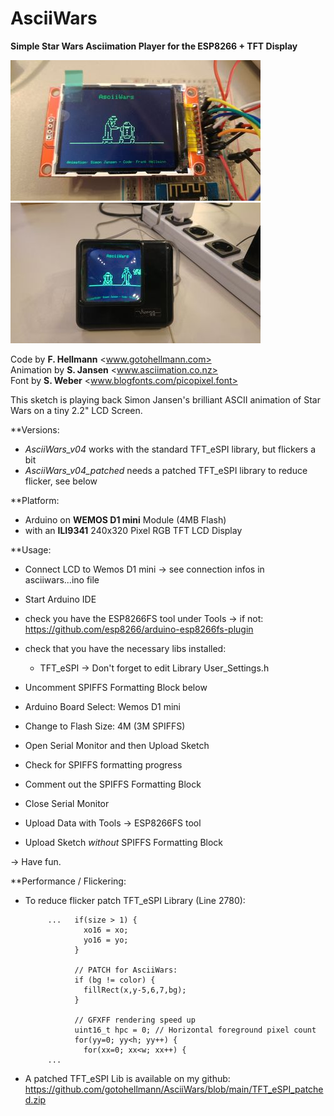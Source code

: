 # AsciiWars
**Simple Star Wars Asciimation Player for the ESP8266 + TFT Display**

![Breadboard](https://github.com/gotohellmann/AsciiWars/blob/main/images/image1.jpg) ![Projector](https://github.com/gotohellmann/AsciiWars/blob/main/images/image2.jpg) 


Code by        **F. Hellmann**  <www.gotohellmann.com>  
Animation by   **S. Jansen**    <www.asciimation.co.nz>  
Font by        **S. Weber**     <www.blogfonts.com/picopixel.font>  
 
 This sketch is playing back Simon Jansen's brilliant ASCII animation of 
 Star Wars on a tiny 2.2" LCD Screen. 

 **Versions:
 - _AsciiWars_v04_  works with the standard TFT_eSPI library, but flickers a bit
 - _AsciiWars_v04_patched_  needs a patched TFT_eSPI library to reduce flicker, see below
 
 **Platform: 
 -  Arduino on **WEMOS D1 mini** Module (4MB Flash)
 - with an **ILI9341** 240x320 Pixel RGB TFT LCD Display
 
 **Usage:     
 
 - Connect LCD to Wemos D1 mini
   -> see connection infos in asciiwars...ino file
 - Start Arduino IDE
 - check you have the ESP8266FS tool under Tools
  -> if not: https://github.com/esp8266/arduino-esp8266fs-plugin
    
 - check that you have the necessary libs installed:
   - TFT_eSPI
      -> Don't forget to edit Library User_Settings.h
                 
 - Uncomment SPIFFS Formatting Block below
 - Arduino Board Select: Wemos D1 mini
 - Change to Flash Size: 4M (3M SPIFFS)
 - Open Serial Monitor and then Upload Sketch
 - Check for SPIFFS formatting progress
 - Comment out the SPIFFS Formatting Block
 
 - Close Serial Monitor 
 - Upload Data with Tools -> ESP8266FS tool
 - Upload Sketch _without_ SPIFFS Formatting Block
      
 -> Have fun.

 **Performance / Flickering:

 - To reduce flicker patch TFT_eSPI Library (Line 2780):
            
            ...   if(size > 1) {
                    xo16 = xo;
                    yo16 = yo;
                  }
            
                  // PATCH for AsciiWars:
                  if (bg != color) {
                    fillRect(x,y-5,6,7,bg);
                  }
                  
                  // GFXFF rendering speed up
                  uint16_t hpc = 0; // Horizontal foreground pixel count
                  for(yy=0; yy<h; yy++) {
                    for(xx=0; xx<w; xx++) {
            ...

  - A patched TFT_eSPI Lib is available on my github: 
  https://github.com/gotohellmann/AsciiWars/blob/main/TFT_eSPI_patched.zip
              
